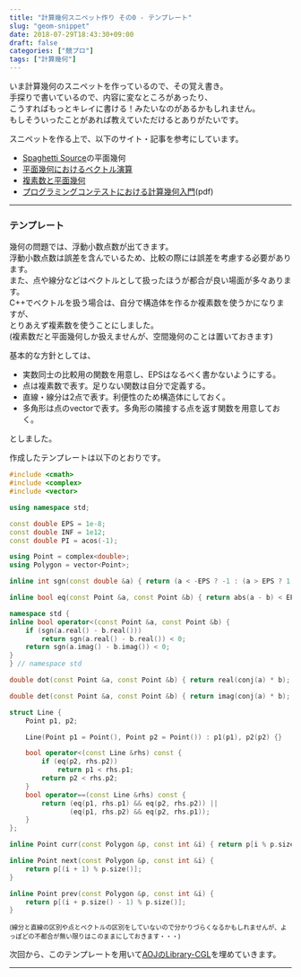 ```yaml
---
title: "計算幾何スニペット作り その0 - テンプレート"
slug: "geom-snippet"
date: 2018-07-29T18:43:30+09:00
draft: false
categories: ["競プロ"]
tags: ["計算幾何"]
---
```


いま計算幾何のスニペットを作っているので、その覚え書き。  
手探りで書いているので、内容に変なところがあったり、  
こうすればもっとキレイに書ける！みたいなのがあるかもしれません。  
もしそういったことがあれば教えていただけるとありがたいです。

スニペットを作る上で、以下のサイト・記事を参考にしています。

-   [Spaghetti Source](http://www.prefield.com/algorithm/)の平面幾何
-   [平面幾何におけるベクトル演算](http://www.deqnotes.net/acmicpc/2d_geometry/)
-   [複素数と平面幾何](http://d.hatena.ne.jp/tanakh/20050308)
-   [プログラミングコンテストにおける計算幾何入門](https://www.ioi-jp.org/camp/2017/2017-sp_camp-hide.pdf)(pdf)

* * *

### テンプレート

幾何の問題では、浮動小数点数が出てきます。  
浮動小数点数は誤差を含んでいるため、比較の際には誤差を考慮する必要があります。  
また、点や線分などはベクトルとして扱ったほうが都合が良い場面が多々あります。  
C++でベクトルを扱う場合は、自分で構造体を作るか複素数を使うかになりますが、  
とりあえず複素数を使うことにしました。  
(複素数だと平面幾何しか扱えませんが、空間幾何のことは置いておきます)  

基本的な方針としては、

-   実数同士の比較用の関数を用意し、EPSはなるべく書かないようにする。
-   点は複素数で表す。足りない関数は自分で定義する。
-   直線・線分は2点で表す。利便性のため構造体にしておく。
-   多角形は点のvectorで表す。多角形の隣接する点を返す関数を用意しておく。

としました。

作成したテンプレートは以下のとおりです。

```C++
#include <cmath>
#include <complex>
#include <vector>

using namespace std;

const double EPS = 1e-8;
const double INF = 1e12;
const double PI = acos(-1);

using Point = complex<double>;
using Polygon = vector<Point>;

inline int sgn(const double &a) { return (a < -EPS ? -1 : (a > EPS ? 1 : 0)); }

inline bool eq(const Point &a, const Point &b) { return abs(a - b) < EPS; }

namespace std {
inline bool operator<(const Point &a, const Point &b) {
    if (sgn(a.real() - b.real()))
        return sgn(a.real() - b.real()) < 0;
    return sgn(a.imag() - b.imag()) < 0;
}
} // namespace std

double dot(const Point &a, const Point &b) { return real(conj(a) * b); }

double det(const Point &a, const Point &b) { return imag(conj(a) * b); }

struct Line {
    Point p1, p2;

    Line(Point p1 = Point(), Point p2 = Point()) : p1(p1), p2(p2) {}

    bool operator<(const Line &rhs) const {
        if (eq(p2, rhs.p2))
            return p1 < rhs.p1;
        return p2 < rhs.p2;
    }
    bool operator==(const Line &rhs) const {
        return (eq(p1, rhs.p1) && eq(p2, rhs.p2)) ||
               (eq(p1, rhs.p2) && eq(p2, rhs.p1));
    }
};

inline Point curr(const Polygon &p, const int &i) { return p[i % p.size()]; }

inline Point next(const Polygon &p, const int &i) {
    return p[(i + 1) % p.size()];
}

inline Point prev(const Polygon &p, const int &i) {
    return p[(i + p.size() - 1) % p.size()];
}
```

<span style="font-size: 80%">(線分と直線の区別や点とベクトルの区別をしていないので分かりづらくなるかもしれませんが、よっぽどの不都合が無い限りはこのままにしておきます・・・)</span>

次回から、このテンプレートを用いて[AOJのLibrary-CGL](https://onlinejudge.u-aizu.ac.jp/courses/library/4/CGL/all)を埋めていきます。

* * *

